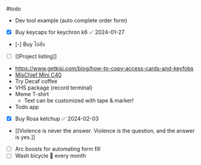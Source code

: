 
#todo 
- Dev tool example (auto complete order form)
- [x] Buy keycaps for keychron k6 ✅ 2024-01-27
- [-] Buy ไก่สับ
- [ ] [[Project listing]]
- https://www.getkisi.com/blog/how-to-copy-access-cards-and-keyfobs
- [MisChief Mini C40](https://shopee.co.th/Mischief-MINI-%E0%B9%80%E0%B8%84%E0%B8%A3%E0%B8%B7%E0%B9%88%E0%B8%AD%E0%B8%87%E0%B8%9A%E0%B8%94%E0%B9%80%E0%B8%A1%E0%B8%A5%E0%B9%87%E0%B8%94%E0%B8%81%E0%B8%B2%E0%B9%81%E0%B8%9F%E0%B9%84%E0%B8%9F%E0%B8%9F%E0%B9%89%E0%B8%B2%E0%B8%82%E0%B8%99%E0%B8%B2%E0%B8%94%E0%B9%80%E0%B8%A5%E0%B9%87%E0%B8%81-c40-%E0%B8%88%E0%B8%B2%E0%B8%81%E0%B8%95%E0%B8%B1%E0%B8%A7%E0%B9%80%E0%B9%80%E0%B8%97%E0%B8%99%E0%B8%88%E0%B8%B3%E0%B8%AB%E0%B8%99%E0%B9%88%E0%B8%B2%E0%B8%A2%E0%B9%82%E0%B8%94%E0%B8%A2%E0%B8%95%E0%B8%A3%E0%B8%87-%E0%B8%97%E0%B8%B8%E0%B8%81%E0%B8%AD%E0%B8%A2%E0%B9%88%E0%B8%B2%E0%B8%87%E0%B8%A3%E0%B8%B1%E0%B8%9A%E0%B8%88%E0%B8%9A%E0%B8%97%E0%B8%B5%E0%B9%88-finite-coffee-i.21166021.23380583808?sp_atk=24b841f8-a45f-4888-9272-f4cefc733737&xptdk=24b841f8-a45f-4888-9272-f4cefc733737)
- Try Decaf coffee
- VHS package (record terminal)
- Meme T-shirt
    - Text can be customized with tape & marker!
- Todo app
- [x] Buy Rosa ketchup ✅ 2024-02-03
- [[Violence is never the answer. Violence is the question, and the answer is yes.]]
- [ ] Arc boosts for automating form fill
- [ ] Wash bicycle 🔁 every month